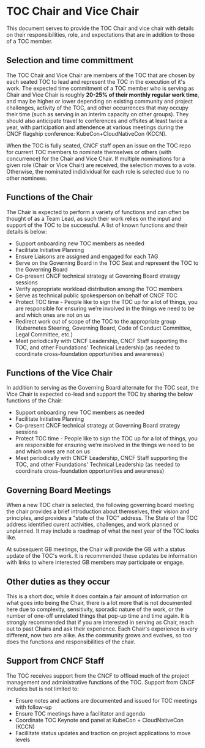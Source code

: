 # TOC Chair and Vice Chair

This document serves to provide the TOC Chair and vice chair with details on their responsibilities, role, and expectations that are in addition to those of a TOC member.

## Selection and time committment

The TOC Chair and Vice Chair are members of the TOC that are chosen by each seated TOC to lead and represent the TOC in the execution of it's work. The expected time commitment of a TOC member who is serving as Chair and Vice Chair is roughly **20-25% of their monthly regular work time**, and may be higher or lower depending on existing community and project challenges, activity of the TOC, and other occurrences that may occupy their time (such as serving in an interim capacity on other groups). They should also anticipate travel to conferences and offsites at least twice a year, with participation and attendence at various meetings during the CNCF flagship conference: KubeCon+CloudNativeCon (KCCN).

When the TOC is fully seated, CNCF staff open an issue on the TOC repo for current TOC members to nominate themselves or others (with concurrence) for the Chair and Vice Chair. If multiple nominations for a given role (Chair or Vice Chair) are received, the selection moves to a vote. Otherwise, the nominated indidividual for each role is selected due to no other nominees.

## Functions of the Chair

The Chair is expected to perform a variety of functions and can often be thought of as a Team Lead, as such their work relies on the input and support of the TOC to be successful. A list of known functions and their details is below:

* Support onboarding new TOC members as needed
* Facilitate Initiative Planning
* Ensure Liaisons are assigned and engaged for each TAG
* Serve on the Governing Board in the TOC Seat and represent the TOC to the Governing Board
* Co-present CNCF technical strategy at Governing Board strategy sessions
* Verify appropriate workload distribution among the TOC members
* Serve as technical public spokesperson on behalf of CNCF TOC
* Protect TOC time - People like to sign the TOC up for a lot of things, you are responsible for ensuring we’re involved in the things we need to be and which ones are not on us
* Redirect work out of scope of the TOC to the appropriate group (Kubernetes Steering, Governing Board, Code of Conduct Committee, Legal Committee, etc.)
* Meet periodically with CNCF Leadership, CNCF Staff supporting the TOC, and other Foundations' Technical Leadership (as needed to coordinate cross-foundation opportunities and awareness)

## Functions of the Vice Chair

In addition to serving as the Governing Board alternate for the TOC seat, the Vice Chair is expected co-lead and support the TOC by sharing the below functions of the Chair:

* Support onboarding new TOC members as needed
* Facilitate Initiative Planning
* Co-present CNCF technical strategy at Governing Board strategy sessions
* Protect TOC time - People like to sign the TOC up for a lot of things, you are responsible for ensuring we’re involved in the things we need to be and which ones are not on us
* Meet periodically with CNCF Leadership, CNCF Staff supporting the TOC, and other Foundations' Technical Leadership (as needed to coordinate cross-foundation opportunities and awareness)

## Governing Board Meetings

When a new TOC chair is selected, the following governing board meeting the chair provides a brief introduction about themselves, their vision and principles, and provides a "state of the TOC" address. The State of the TOC address identified curent activities, challenges, and work planned or unplanned. It may include a roadmap of what the next year of the TOC looks like.

At subsequent GB meetings, the Chair will provide the GB with a status update of the TOC's work. It is recommended these updates be information with links to where interested GB members may participate or engage.

## Other duties as they occur

This is a short doc, while it does contain a fair amount of information on what goes into being the Chair, there is a lot more that is not documented here due to complexity, sensitivity, sporadic nature of the work, or the number of one-off unrelated things that pop-up time and time again. It is strongly recommended that if you are interested in serving as Chair, reach out to past Chairs and ask their experience. Each Chair's experience is very different, now two are alike. As the community grows and evolves, so too does the functions and responsibilities of the chair.

## Support from CNCF Staff

The TOC receives support from the CNCF to offload much of the project management and administrative functions of the TOC.  Support from CNCF includes but is not limited to:

* Ensure notes and actions are documented and issued for TOC meetings with follow-up
* Ensure TOC meetings have a facilitator and agenda
* Coordinate TOC Keynote and panel at KubeCon + CloudNativeCon (KCCN)
* Facillitate status updates and traction on project applications to move levels
